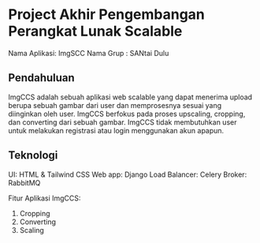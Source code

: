 # Project Akhir Pengembangan Perangkat Lunak Scalable

Nama Aplikasi: ImgSCC
Nama Grup : SANtai Dulu

## Pendahuluan

ImgCCS adalah sebuah aplikasi web scalable yang dapat menerima upload berupa sebuah gambar dari user dan memprosesnya sesuai yang diinginkan oleh user. ImgCCS berfokus pada proses upscaling, cropping, dan converting dari sebuah gambar. ImgCCS tidak membutuhkan user untuk melakukan registrasi atau login menggunakan akun apapun.

## Teknologi

UI: HTML & Tailwind CSS 
Web app: Django
Load Balancer: Celery
Broker: RabbitMQ

Fitur Aplikasi ImgCCS:
1. Cropping
2. Converting
3. Scaling
